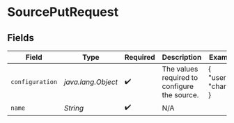 # SourcePutRequest


## Fields

| Field                                        | Type                                         | Required                                     | Description                                  | Example                                      |
| -------------------------------------------- | -------------------------------------------- | -------------------------------------------- | -------------------------------------------- | -------------------------------------------- |
| `configuration`                              | *java.lang.Object*                           | :heavy_check_mark:                           | The values required to configure the source. | {<br/>"user": "charles"<br/>}                |
| `name`                                       | *String*                                     | :heavy_check_mark:                           | N/A                                          |                                              |